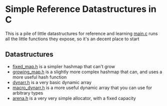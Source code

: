 # Simple Reference Datastructures in C

This is a pile of little datastructures for reference and learning
[main.c](main.c) runs all the little functions they expose, so it's an decent place to start

## Datastructures
- [fixed_map.h](fixed_map.h) is a simpler hashmap that can't grow
- [growing_map.h](growing_map.h) is a slightly more complex hashmap that can, and uses a more useful hash function
- [dynarr.h](dynarr.h) is a very basic dynamic array
- [macro_dynarr.h](macro_dynarr.h) is a more useful dynamic array that you can use for arbitrary types
- [arena.h](arena.h) is a very very simple allocator, with a fixed capacity
